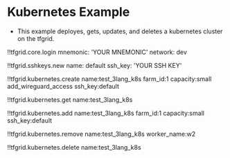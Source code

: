 # Kubernetes Example

- This example deployes, gets, updates, and deletes a kubernetes cluster on the tfgrid.

!!tfgrid.core.login
    mnemonic: 'YOUR MNEMONIC'
    network: dev

!!tfgrid.sshkeys.new
    name: default
    ssh_key: 'YOUR SSH KEY'

!!tfgrid.kubernetes.create
    name:test_3lang_k8s
    farm_id:1
    capacity:small
    add_wireguard_access
    ssh_key:default

!!tfgrid.kubernetes.get
    name:test_3lang_k8s

!!tfgrid.kubernetes.add
    name:test_3lang_k8s
    farm_id:1
    capacity:small
    ssh_key:default

!!tfgrid.kubernetes.remove
    name:test_3lang_k8s
    worker_name:w2

!!tfgrid.kubernetes.delete
    name:test_3lang_k8s
